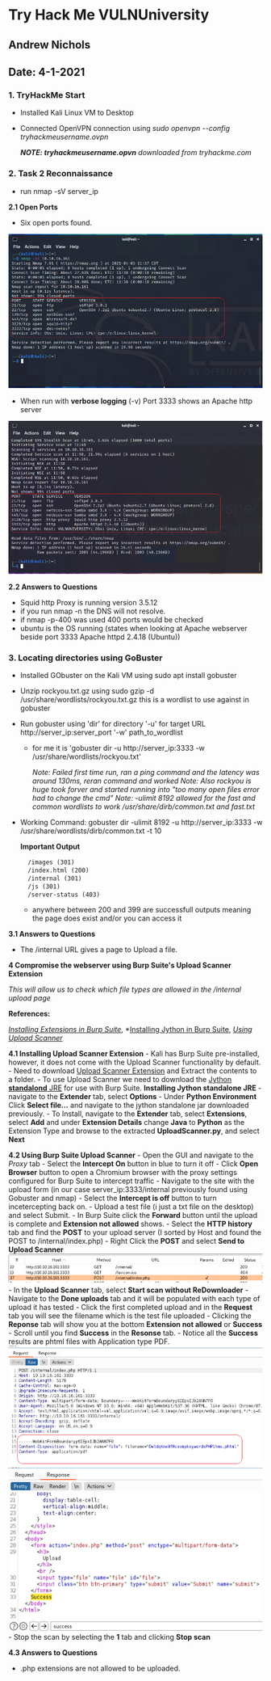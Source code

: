 # Try Hack Me VULNUniversity 
## Andrew Nichols
## Date: 4-1-2021

### 1. TryHackMe Start
- Installed Kali Linux VM to Desktop
- Connected OpenVPN connection using *sudo openvpn --config tryhackmeusername.ovpn* 
	
	***NOTE: tryhackmeusername.opvn** downloaded from tryhackme.com*


### 2. Task 2 Reconnaissance
- run nmap -sV server_ip 

**2.1 Open Ports**
	
- Six open ports found.

![image info](./Images/t2_nmap_output.png)

- When run with **verbose logging** (-v) Port 3333 shows an Apache http server

![image info](./Images/t2_nmap_verboseoutput.png)

**2.2 Answers to Questions**

- Squid http Proxy is running version 3.5.12
- if you run nmap -n the DNS will not resolve.
- if nmap -p-400 was used 400 ports would be checked
- ubuntu is the OS running (states when looking at Apache webserver beside port 3333 Apache httpd 2.4.18 (Ubuntu))


### 3. Locating directories using GoBuster

- Installed GObuster on the Kali VM using sudo apt install gobuster
- Unzip rockyou.txt.gz using sudo gzip -d /usr/share/wordlists/rockyou.txt.gz this is a wordlist to use against in gobuster
- Run gobuster using 'dir' for directory '-u' for target URL http://server_ip:server_port '-w' path_to_wordlist
	- for me it is 'gobuster dir -u http://server_ip:3333 -w /usr/share/wordlists/rockyou.txt'
		
		*Note: Failed first time run, ran a ping command and the latency was around 130ms, reran command and worked*
		*Note: Also rockyou is huge took forver and started running into "too many open files error had to change the cmd"*
		*Note: -ulimit 8192 allowed for the fast and common wordlists to work /usr/share/dirb/common.txt and fast.txt*

- Working Command:  gobuster dir -ulimit 8192 -u http://server_ip:3333 -w /usr/share/wordlists/dirb/common.txt -t 10
		
	**Important Output**
		
		/images (301)
		/index.html (200)
		/internal (301)
		/js (301)
		/server-status (403)
	
	- anywhere between 200 and 399 are successfull outputs meaning the page does exist and/or you can access it

**3.1 Answers to Questions**
- The /internal URL gives a page to Upload a file. 

**4 Compromise the webserver using Burp Suite's Upload Scanner Extension**

*This will allow us to check which file types are allowed in the /internal upload page*

**References:** 

*[Installing Extensions in Burp Suite](https://portswigger.net/support/how-to-install-an-extension-in-burp-suite)*, 
*[Installing Jython in Burp Suite](https://gracefulsecurity.com/burp-suite-extensions-installing-jython-and-adding-an-extension/),
*[Using Upload Scanner](https://www.modzero.com/share/uploadscanner/UploadScanner_101_Basics.mp4)*

**4.1 Installing Upload Scanner Extension**
	- Kali has Burp Suite pre-installed, however, it does not come with the Upload Scanner functionality by default.
	- Need to download [Upload Scanner Extension](https://portswigger.net/bappstore/b2244cbb6953442cb3c82fa0a0d908fa "Upload Scanner") and Extract the contents to a folder.
		- To use Upload Scanner we need to download the [Jython **standalond** JRE](https://www.jython.org/download "Jython Download Page") for use with Burp Suite.
			**Installing Jython standalone JRE**
				- navigate to the **Extender** tab, select  **Options**
				- Under **Python Environment** Click **Select file...** and navigate to the jython standalone jar downloaded previously.
		- To Install, navigate to the **Extender** tab, select **Extensions**, select **Add** and under **Extension Details** change **Java** to **Python** as the Extension Type and browse to the extracted **UploadScanner.py**, and select **Next**

**4.2 Using Burp Suite Upload Scanner**
	- Open the GUI and navigate to the *Proxy* tab
		- Select the **Intercept On** button in blue to turn it off
		- Click **Open Browser** button to open a Chromium browser with the proxy settings configured for Burp Suite to intercept traffic
		- Navigate to the site with the upload form (in our case server_ip:3333/internal previously found using Gobuster and nmap)
		- Select the **Intercept is off** button to turn incetercepting back on.
		- Upload a test file (i just a txt file on the desktop) and select Submit.
		- In Burp Suite click the **Forward** button until the upload is complete and **Extension not allowed** shows.
		- Select the **HTTP history** tab and find the **POST** to your upload server (I sorted by Host and found the POST to /internal/index.php)
		- Right Click the **POST** and select **Send to Upload Scanner**
    ![image info](./Images/burp_history_post.png)
		- In the **Upload Scanner** tab, select **Start scan without ReDownloader**
		- Navigate to the **Done uploads** tab and it will be populated with each type of upload it has tested
		- Click the first completed upload and in the **Request** tab you will see the filename which is the test file uploaded
		- Clicking the **Reponse** tab will show you at the bottom **Extension not allowed** or **Success**
				- Scroll until you find **Success** in the **Resonse** tab.
				- Notice all the **Success** results are phtml files with Application type PDF.
	![image info](./Images/burp_success_request.png)
	![image info](./Images/burp_success_response.png)
		- Stop the scan by selecting the **1** tab and clicking **Stop scan**

**4.3 Answers to Questions**
- .php extensions are not allowed to be uploaded.

